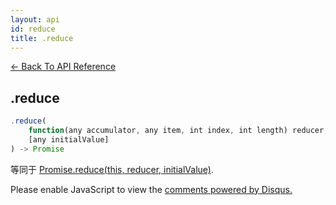 ```yaml
---
layout: api
id: reduce
title: .reduce
---
```



[← Back To API Reference](/bluebird_cn/docs/api-reference.html)
<div class="api-code-section"><markdown>

## .reduce

```js
.reduce(
    function(any accumulator, any item, int index, int length) reducer,
    [any initialValue]
) -> Promise
```

等同于 [Promise.reduce(this, reducer, initialValue)](.).
</markdown></div>

<div id="disqus_thread"></div>
<script type="text/javascript">
    var disqus_title = ".reduce";
    var disqus_shortname = "bluebirdjs";
    var disqus_identifier = "disqus-id-reduce";
    
    (function() {
        var dsq = document.createElement("script"); dsq.type = "text/javascript"; dsq.async = true;
        dsq.src = "//" + disqus_shortname + ".disqus.com/embed.js";
        (document.getElementsByTagName("head")[0] || document.getElementsByTagName("body")[0]).appendChild(dsq);
    })();
</script>
<noscript>Please enable JavaScript to view the <a href="https://disqus.com/?ref_noscript" rel="nofollow">comments powered by Disqus.</a></noscript>
